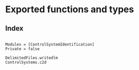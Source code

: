 # Exported functions and types
## Index

```@index
```
```@autodocs
Modules = [ControlSystemIdentification]
Private = false
```
```@docs
DelimitedFiles.writedlm
ControlSystems.c2d
```